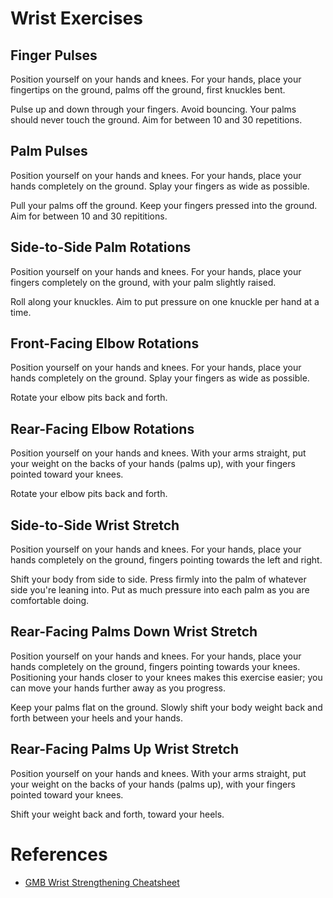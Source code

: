 # Wrist Exercises

## Finger Pulses

Position yourself on your hands and knees. For your hands, place your fingertips
on the ground, palms off the ground, first knuckles bent.

Pulse up and down through your fingers. Avoid bouncing. Your palms should never
touch the ground. Aim for between 10 and 30 repetitions.

## Palm Pulses

Position yourself on your hands and knees. For your hands, place your hands
completely on the ground. Splay your fingers as wide as possible.

Pull your palms off the ground. Keep your fingers pressed into the ground. Aim
for between 10 and 30 repititions.

## Side-to-Side Palm Rotations

Position yourself on your hands and knees. For your hands, place your fingers
completely on the ground, with your palm slightly raised.

Roll along your knuckles. Aim to put pressure on one knuckle per hand at a time.

## Front-Facing Elbow Rotations

Position yourself on your hands and knees. For your hands, place your hands
completely on the ground. Splay your fingers as wide as possible.

Rotate your elbow pits back and forth.

## Rear-Facing Elbow Rotations

Position yourself on your hands and knees. With your arms straight, put your
weight on the backs of your hands (palms up), with your fingers pointed toward
your knees.

Rotate your elbow pits back and forth.

## Side-to-Side Wrist Stretch

Position yourself on your hands and knees. For your hands, place your hands
completely on the ground, fingers pointing towards the left and right.

Shift your body from side to side. Press firmly into the palm of whatever side
you're leaning into. Put as much pressure into each palm as you are comfortable
doing.

## Rear-Facing Palms Down Wrist Stretch

Position yourself on your hands and knees. For your hands, place your hands
completely on the ground, fingers pointing towards your knees. Positioning your
hands closer to your knees makes this exercise easier; you can move your hands
further away as you progress.

Keep your palms flat on the ground. Slowly shift your body weight back and forth
between your heels and your hands.

## Rear-Facing Palms Up Wrist Stretch

Position yourself on your hands and knees. With your arms straight, put your
weight on the backs of your hands (palms up), with your fingers pointed toward
your knees.

Shift your weight back and forth, toward your heels.

# References

- [GMB Wrist Strengthening
  Cheatsheet](https://www.dropbox.com/s/rmuwe05ufkxdici/GMB%20Wrist%20Strengthening%20Cheatsheet.pdf?dl=0&__s=ueqithmabdswqb30i2u3)
